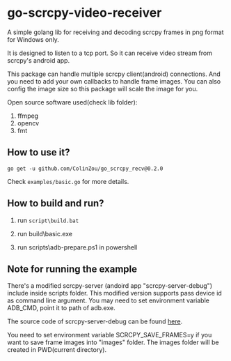 # go-scrcpy-video-receiver
A simple golang lib for receiving and decoding scrcpy frames in png format for Windows only.

It is designed to listen to a tcp port. So it can receive video stream from scrcpy's android app. 

This package can handle multiple scrcpy client(android) connections. 
And you need to add your own callbacks to handle frame images. You can also config the image size so this package will scale the image for you.

Open source software used(check lib folder):

1. ffmpeg
2. opencv
3. fmt

## How to use it?
```go get -u github.com/ColinZou/go_scrcpy_recv@0.2.0```

Check ```examples/basic.go``` for more details. 

## How to build and run?
1. run ```script\build.bat```

2. run build\basic.exe

3. run scripts\adb-prepare.ps1 in powershell

## Note for running the example

There's a modified scrcpy-server (andoird app "scrcpy-server-debug") include inside scripts folder. This modified version supports pass device id as command line argument.
You may need to set environment variable ADB_CMD, point it to path of adb.exe. 

The source code of scrcpy-server-debug can be found [here](github.com/ColinZou/scrcpy).

You need to set environment variable SCRCPY_SAVE_FRAMES=y if you want to save frame images into "images" folder. The images folder will be created in PWD(current directory).



